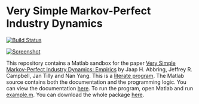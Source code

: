 # Very Simple Markov-Perfect Industry Dynamics
[![Build Status](https://travis-ci.org/jtilly/very-simple-markov-perfect.svg?branch=master)](https://travis-ci.org/jtilly/very-simple-markov-perfect)

[![Screenshot](https://raw.github.com/jtilly/very-simple-markov-perfect/master/screenshot.png)](http://jtilly.io/acty)

This repository contains a Matlab sandbox for the paper [Very Simple Markov-Perfect Industry Dynamics: Empirics](http://jtilly.io/very-simple-markov-perfect/acty1.pdf) by Jaap H. Abbring, Jeffrey R. Campbell, Jan Tilly and Nan Yang. This is a [literate program](http://en.wikipedia.org/wiki/Literate_programming). The Matlab source contains both the documentation and the programming logic. You can view the documentation [here](http://jtilly.io/very-simple-markov-perfect/documentation.m.html). To run the program, open Matlab and run [example.m](https://github.com/jtilly/very-simple-markov-perfect/blob/master/example.m). You can download the whole package [here](http://jtilly.io/very-simple-markov-perfect/very-simple.zip).
